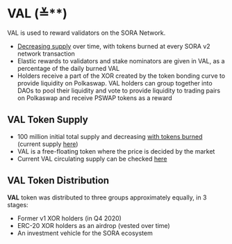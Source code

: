 # VAL (≚**)

VAL is used to reward validators on the SORA Network.

- [Decreasing supply](https://medium.com/sora-xor/sora-validator-rewards-419320e22df8) over time, with tokens burned at every SORA v2 network transaction
- Elastic rewards to validators and stake nominators are given in VAL, as a percentage of the daily burned VAL
- Holders receive a part of the XOR created by the token bonding curve to provide liquidity on Polkaswap. VAL holders can group together into DAOs to pool their liquidity and vote to provide liquidity to trading pairs on Polkaswap and receive PSWAP tokens as a reward

## VAL Token Supply

- 100 million initial total supply and decreasing [with tokens burned](https://medium.com/@sora.xor/sora-validator-rewards-419320e22df8) (current supply [here](https://sora-qty.info))
- VAL is a free-floating token where the price is decided by the market
- Current VAL circulating supply can be checked [here](https://mof.sora.org/qty/val)

## VAL Token Distribution

**VAL** token was distributed to three groups approximately equally, in 3 stages:

- Former v1 XOR holders (in Q4 2020)
- ERC-20 XOR holders as an airdrop (vested over time)
- An investment vehicle for the SORA ecosystem
